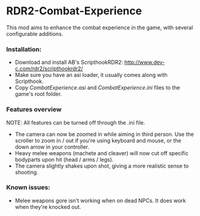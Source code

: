 # RDR2-Combat-Experience
This mod aims to enhance the combat experience in the game, with several configurable additions.

### Installation:
- Download and install AB's ScripthookRDR2: http://www.dev-c.com/rdr2/scripthookrdr2/
- Make sure you have an asi loader, it usually comes along with Scripthook.
- Copy *CombatExperience.asi* and *CombatExperience.ini* files to the game's root folder.

### Features overview
NOTE: All features can be turned off through the .ini file.
- The camera can now be zoomed in while aiming in third person. 
  Use the scroller to zoom in / out if you're using keyboard and mouse, or the down arrow in your controller.
- Heavy melee weapons (machete and cleaver) will now cut off specific bodyparts upon hit (head / arms / legs).
- The camera slightly shakes upon shot, giving a more realistic sense to shooting.

### Known issues:
- Melee weapons gore isn't working when on dead NPCs. It does work when they're knocked out.